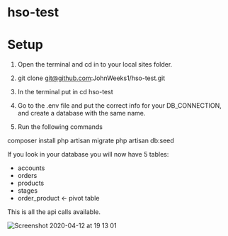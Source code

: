 # hso-test

# Setup

1. Open the terminal and cd in to your local sites folder.

2. git clone git@github.com:JohnWeeks1/hso-test.git

3. In the terminal put in cd hso-test

4. Go to the .env file and put the correct info for your DB_CONNECTION, and create a database with the same name.

5. Run the following commands

composer install
php artisan migrate
php artisan db:seed

If you look in your database you will now have 5 tables:
- accounts
- orders
- products
- stages
- order_product <- pivot table

This is all the api calls available.

![Screenshot 2020-04-12 at 19 13 01](https://user-images.githubusercontent.com/17055567/79076401-bee71800-7cf1-11ea-9f1a-dc8166ca13b3.png)


